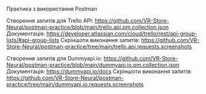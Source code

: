 Практика з використання Postman

Створення запитів для Trello API:
https://github.com/VR-Store-Neural/postman-practice/blob/main/trello.api.pm.collection.json
Документація:
https://developer.atlassian.com/cloud/trello/rest/api-group-lists/#api-group-lists
Скріншоти виконання запитів:
https://github.com/VR-Store-Neural/postman-practice/tree/main/trello.api.requests.screenshots

Створення запитів для Dummyapi.io:
https://github.com/VR-Store-Neural/postman-practice/blob/main/dummyapi.io.pm.collection.json
Документація:
https://dummyapi.io/docs
Скріншоти виконання запитів:
https://github.com/VR-Store-Neural/postman-practice/tree/main/dummyapi.io.requests.screenshots
